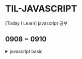 # TIL-JAVASCRIPT
[Today I Learn] javascript 공부

## 0908 ~ 0910

<details>
  <summary>javascript basic</summary>
  
### javascript basic


  
#### 자바스크립트 작성위치
#### 콘솔
#### 주석처리
#### 변수 선언자(var, let, const)
  * var = 재선언 가능, 거의 안씀.  
  * let = 선언된 변수에 값의 재할당이 가능하지만 같은변수명으로 재선언불가.   
  * const = 절대값, 재선언 재할당 불가.  
#### 데이터 타입
  * String.  
  * Number - '', "" 없이 사용가능.   
  * Undifined - 선언되지않음. 하나의 데이터 타입.   
  * Null - 할당 값이 준비되지 않았을 때. 넣어서 쓰임.   
  * Object - 여러속성을 하나의 변수에 저장 할 수 있도록 해주는 데이터 타입. key:value.  
  * Array - 배열   
  * Boolean - true / false   
  * typeof x - x가 어떤 유형인지 알려줌.   
#### 64비트 부동소수점
  * toString(2) - 2진수로 표현
    * 1비트 - 양수 0, 음수 1
    * 11비트 - 지수부 - 2^(n-1)-1 + m
    * 52비트 - 가수부 - 
    * 2^10 = 1024 - 1 - 4 = 1019
    * 무한소수인경우 64비트를 넘어갔을때, 가장가까운 숫자로 표현 = 외부라이브러리 사용
      * BigNumber.js
      * Big.js
      * Decimal.js
  뭔소리인지 몰라서 이해못함.
#### 연산자
  * 더하기, 빼기, 곱하기, 나누기, 거듭제곱(**), 나머지(%), 1씩증가(++), 1씩감소(--)
  * 문자열 연산자 
    * txt1 += txt2; //txt1 = txt1 + txt2;
    * 숫자 + 문자 = 문자
  * 비교 연산자
    * (x == y) - equal to
    * (x == "y") - 비교연산자로 들어가면 "" 안에 값만 봄
    * (x === y) - 데이터 타입으로 비교
    * !=, !==, !===
  * Logical 연산자
    * && - and
    * || - or
    * ! - console.log(!(3 < 2)); 조건값을 반대로 해줌
#### 조건문(if, switch
  * if(조건) else if(조건) else
  * switch(조건) case(조건값) break;빠져나옴                        
#### 반복문(for, for-in, for-of, while)
  * for(조건) {코드}; - 조건이 만족하는 동안에 계속해서 {}안의 코드를 실행.
    * for - in : for(var i in numbers){console.log(numbers[i];} - numbers안 전부 출력.
    * for - of : for(var num of numbers){console.log(num);} - in이랑 뭐가 다른지 모르겠음.
  * while(조건){} : 뭐라 정리를.... ! for랑 차이를 내일 봐야겠다.
    * do-while(조건){} : while조건 안보고 do먼저 실행
#### 함수
  * function name() {} - 특정 기능을 수행하도록 작성된 코드 블럭. 잘 짜놓으면 좋음.                             
                                
---

### 자바스크립트 내장 함수 
#### String
  * indexOf - 문자열이 시작하는 시점의 index번호 / 찾지못하면 -1
  * lastIndexOf - 뒤
  * slice(시작점,끝점) - 시작점부터 끝점 문자열만
  * substr(시작점,시작점으로부터 글자수) - 글자수
  * replace(원래값,바꿀값) - 바꾸기
  * uppercase - 대,소문자로 변환
    * toLocaleUpperCase
    * toLowerCase
  * concat - var txt4 = txt1.concat(" ",txt2); 문자열 합치기.
  * trim - 앞,뒤 공백제거
  * padStart - (만들 글자수,넣어줄 값) ex)날짜 자리수 맞춰줄때 01,02,03,...,11,12
  * padEnd
  * charAt - 문자열에서 (자리수)만큼의 특정 값을 호출
  * split() - ()기준으로 자르고 배열로 나눔.
    * var tags = "키보드,기계식,블루투스,맥마우스";
    * var arr = tags.split(",");
    * arr = {0: "키보드" 1: "기계식" 2: "블루투스" 3: "맥마우스"};
#### Number
  * toString(); - 숫자를 문자열로 변환
  * toFixed() - 지정된 소수점 자리수까지 반올림으로 표기
  * toPrecision() - 정수까지 포함 한 자리수
  * parseInt() - 무조건 정수 = 소수점부터 무시
  * parseFloat() - 소수점까지 표기
#### Boolean
  * 이건 true or false
    * false : undifined / null / 0 / -0 / NaN / ""(빈문자열)
#### Array
  * toString()
  * join() - 배열 사이에 ()값이 삽입
  * document.getElementById("div1").innerHTML = txt;
  * pop() - 배열의 가장 마지막 element를 제거 후 리턴 해줌.
  * push() - 배열의 마지막에 새로운 element를 추가
  * shift() - 배열의 첫번째 element를 제거 후 리턴 해줌.
  * unshift() - 배열의 첫번째에 새로운 element를 추가
  * splice(1,2,3,4) : 배열 / 파라미터 1 : 시작위치 / 파라미터 2 : 삭제할 element 수 / 1,2까지만 넣을시 삭제만 함 / 파라미터 3 : 시작위치 / 파라미터 4 : 시작위치
  * concat() - 합침
  * slice(시작,종료) - 배열 시작+1부터 종료까지
  * sort() - 오름차순,내림차순 return a.point > b.point ? -1 : a.point < b.point ? 1 : 0;
  * filter - return person.city == "제주"; city가 "제주"로 되어있느사람만 !필터!
  * reduce(누적값, 현잿값, 인덱스, 요소) - 누적값
  * map(요소, 인덱스, 배열) - 배열안의 요소들을 짝지어줌
  다시공부
#### Date
  * getTimezoneOffset - 분단위, GMT +0기준으로 분차를 알려줌
    * Time zone 글로벌 서비스시 GMT +0 기준으로 저장(한국:GMT +0900)
#### Math
  * round() - 반올림
  * ceil() - 무조건 올림으로 정수를 만듬. 페이징할때 사용 가능
  * floor() - 소수점 이하는 무조건 내림
  * trunc() - 정수부분만 리턴
  * sign() - 음수이면 -1, 양수이면 1, 0이면 0
  * pow() - 제곱
  * sqrt() - 루트
  * abs() - 무조건 양수로 변환
  * max()
  * min()
  * random() - 랜덤..
#### JSON
#### Window
#### 크롬개발자도구
                                                                        
---

0910
### 자바스크립트 고급 문법
#### this 키워드
#### Scope
#### Default Function Parameter                                                                        
#### Default Function Parameter                                                                        
#### Arrow Function
#### Template Literals                                                                       
#### Object Literal Syntax Extension
#### Spread Operator                                                                        
#### Object Destructuring                                                                        
#### Array Destructuring                                                                        
#### Promise
#### Async/Await                                                                         
#### 모듈(Module)
#### 클래스(Class)                                                                        
#### Error - try/catch/finally                                                                        
#### Strict Mode                                                                        
#### 정규식(RegExp)
#### HTML Element 컨트롤                                                                        
#### HTML 이벤트 컨트롤
#### HTML 스타일 컨트롤                                                                        
#### 데이터테이블 만들기                                                                        
                                                                      
                                                                   
                                                                    
  
</details>
